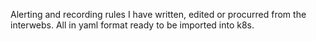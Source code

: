 Alerting and recording rules I have written, edited or procurred from the interwebs. All in yaml format ready to be imported into k8s.
